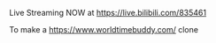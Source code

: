 Live Streaming NOW at https://live.bilibili.com/835461

To make a https://www.worldtimebuddy.com/ clone
